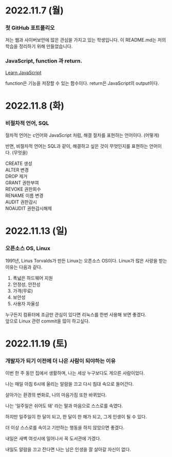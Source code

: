 <h1>2022.11.7 (월)</h1>
<h3>첫 GitHub 포트폴리오</h3>
저는 웹과 사이버보안에 많은 관심을 가지고 있는 학생입니다.
이 README.md는 저의 학습을 정리하기 위해 만들었습니다.
<h3>JavaScript, function 과 return.</h3>  


[Learn JavaScript]  

function은 기능을 저장할 수 있는 함수이다. 
return은 JavaScript의 output이다.
<h1>2022.11.8 (화)</h1>
<h3>비절차적 언어, SQL</h3>
절차적 언어는 c언어와 JavaScript 처럼, 해결 절차를 표현하는 언어이다. (어떻게)  

반면, 비절차적 언어는 SQL과 같이, 해결하고 싶은 것이 무엇인지를 표현하는 언어이다. (무엇을)  

CREATE 생성  
ALTER 변경  
DROP 제거  
GRANT 권한부여  
REVOKE 권한회수  
RENAME 이름 변경  
AUDIT 권한감시  
NOAUDIT 권한감시해제  

<h1>2022.11.13 (일)</h1>
<h3>오픈소스 OS, Linux</h3>
1991년, Linus Torvalds가 만든 Linux는 오픈소스 OS이다.  
Linux가 많은 사랑을 받는 이유는 다음과 같다.  

1. 폭넓은 하드웨어 지원  
2. 안정성, 안전성  
3. 가격(무료)  
4. 보안성  
5. 사용자 자율성  
  
누구든지 컴퓨터에 조금만 관심이 있다면 리눅스를 한번 사용해 보면 좋겠다.  
앞으로 Linux 관련 commit을 많이 하고싶다.

<h1>2022.11.19 (토)</h1>
<h3>개발자가 되기 이전에 더 나은 사람이 되야하는 이유</h3>  
이번 한 주 동안 집에서 생활하며, 나는 세상 누구보다도 게으른 사람이었다.  

나는 매일 아침 6시에 울리는 알람을 끄고 다시 침대 속으로 들어간다.  

살아가는 환경의 변화로, 나의 마음가짐 또한 바뀌었다.  

나는 '일주일은 쉬어도 돼' 라는 말과 마음으로 스스로를 속였다.  

하지만 일주일이 한 달이 되고, 한 달이 한 해가 되고, 그게 인생이 될 수 있다.  

더 이상 스스로를 속이고 기만하는 행동을 하지 않았으면 좋겠다.  

내일은 새벽 여섯시에 일어나서 꼭 도서관에 가겠다.  

내일도 알람을 끄고 잔다면 나는 남은 인생을 잘 살아갈 자신이 없다.



[Learn JavaScript]:https://learnjavascript.online
